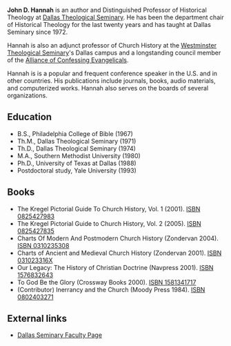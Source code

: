 **John D. Hannah** is an author and Distinguished Professor of
Historical Theology at
[Dallas Theological Seminary](Dallas_Theological_Seminary "Dallas Theological Seminary").
He has been the department chair of Historical Theology for the
last twenty years and has taught at Dallas Seminary since 1972.

Hannah is also an adjunct professor of Church History at the
[Westminster Theological Seminary](Westminster_Theological_Seminary "Westminster Theological Seminary")'s
Dallas campus and a longstanding council member of the
[Alliance of Confessing Evangelicals](Alliance_of_Confessing_Evangelicals "Alliance of Confessing Evangelicals").

Hannah is is a popular and frequent conference speaker in the U.S.
and in other countries. His publications include journals, books,
audio materials, and computerized works. Hannah also serves on the
boards of several organizations.

## Education

-   B.S., Philadelphia College of Bible (1967)
-   Th.M., Dallas Theological Seminary (1971)
-   Th.D., Dallas Theological Seminary (1974)
-   M.A., Southern Methodist University (1980)
-   Ph.D., University of Texas at Dallas (1988)
-   Postdoctoral study, Yale University (1993)

## Books

-   The Kregel Pictorial Guide To Church History, Vol. 1 (2001).
    [ISBN 0825427983](http://www.theopedia.com/Special:BookSources/0825427983)
-   The Kregel Pictorial Guide to Church History, Vol. 2 (2005).
    [ISBN 0825427835](http://www.theopedia.com/Special:BookSources/0825427835)
-   Charts Of Modern And Postmodern Church History (Zondervan
    2004).
    [ISBN 0310235308](http://www.theopedia.com/Special:BookSources/0310235308)
-   Charts of Ancient and Medieval Church History (Zondervan 2001).
    [ISBN 031023316X](http://www.theopedia.com/Special:BookSources/031023316X)
-   Our Legacy: The History of Christian Doctrine (Navpress 2001).
    [ISBN 1576832643](http://www.theopedia.com/Special:BookSources/1576832643)
-   To God Be the Glory (Crossway Books 2000).
    [ISBN 1581341717](http://www.theopedia.com/Special:BookSources/1581341717)
-   (Contributor) Inerrancy and the Church (Moody Press 1984).
    [ISBN 0802403271](http://www.theopedia.com/Special:BookSources/0802403271)

## External links

-   [Dallas Seminary Faculty Page](http://www.dts.edu/about/faculty/jhannah/)




